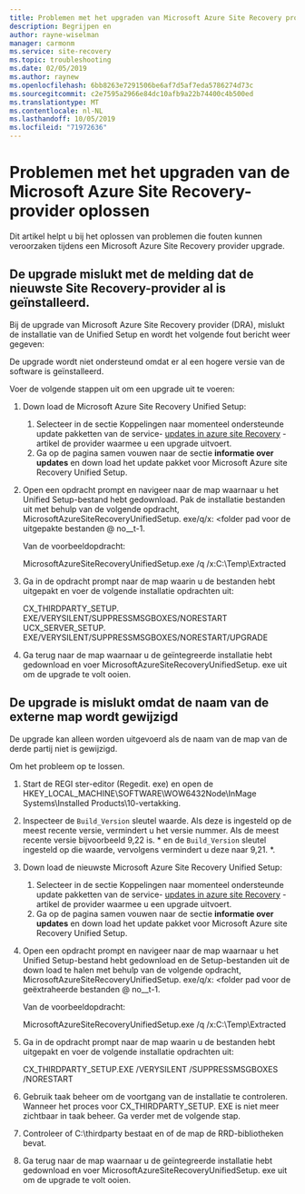 ```yaml
---
title: Problemen met het upgraden van Microsoft Azure Site Recovery provider oplossen | Microsoft Docs
description: Begrijpen en
author: rayne-wiselman
manager: carmonm
ms.service: site-recovery
ms.topic: troubleshooting
ms.date: 02/05/2019
ms.author: raynew
ms.openlocfilehash: 6bb8263e7291506be6af7d5af7eda5786274d73c
ms.sourcegitcommit: c2e7595a2966e84dc10afb9a22b74400c4b500ed
ms.translationtype: MT
ms.contentlocale: nl-NL
ms.lasthandoff: 10/05/2019
ms.locfileid: "71972636"
---
```

# <a name="troubleshoot-microsoft-azure-site-recovery-provider-upgrade-failures"></a>Problemen met het upgraden van de Microsoft Azure Site Recovery-provider oplossen

Dit artikel helpt u bij het oplossen van problemen die fouten kunnen veroorzaken tijdens een Microsoft Azure Site Recovery provider upgrade.

## <a name="the-upgrade-fails-reporting-that-the-latest-site-recovery-provider-is-already-installed"></a>De upgrade mislukt met de melding dat de nieuwste Site Recovery-provider al is geïnstalleerd.

Bij de upgrade van Microsoft Azure Site Recovery provider (DRA), mislukt de installatie van de Unified Setup en wordt het volgende fout bericht weer gegeven:

De upgrade wordt niet ondersteund omdat er al een hogere versie van de software is geïnstalleerd.

Voer de volgende stappen uit om een upgrade uit te voeren:

1. Down load de Microsoft Azure Site Recovery Unified Setup:
   1. Selecteer in de sectie Koppelingen naar momenteel ondersteunde update pakketten van de service- [updates in azure site Recovery](service-updates-how-to.md##links-to-currently-supported-update-rollups) -artikel de provider waarmee u een upgrade uitvoert.
   2. Ga op de pagina samen vouwen naar de sectie **informatie over updates** en down load het update pakket voor Microsoft Azure site Recovery Unified Setup.

2. Open een opdracht prompt en navigeer naar de map waarnaar u het Unified Setup-bestand hebt gedownload. Pak de installatie bestanden uit met behulp van de volgende opdracht, MicrosoftAzureSiteRecoveryUnifiedSetup. exe/q/x: &lt;folder pad voor de uitgepakte bestanden @ no__t-1.
    
    Van de voorbeeldopdracht:

    MicrosoftAzureSiteRecoveryUnifiedSetup.exe /q /x:C:\Temp\Extracted

3. Ga in de opdracht prompt naar de map waarin u de bestanden hebt uitgepakt en voer de volgende installatie opdrachten uit:
   
    CX_THIRDPARTY_SETUP. EXE/VERYSILENT/SUPPRESSMSGBOXES/NORESTART UCX_SERVER_SETUP. EXE/VERYSILENT/SUPPRESSMSGBOXES/NORESTART/UPGRADE

1. Ga terug naar de map waarnaar u de geïntegreerde installatie hebt gedownload en voer MicrosoftAzureSiteRecoveryUnifiedSetup. exe uit om de upgrade te volt ooien. 

## <a name="upgrade-failure-due-to-the-3rd-party-folder-being-renamed"></a>De upgrade is mislukt omdat de naam van de externe map wordt gewijzigd

De upgrade kan alleen worden uitgevoerd als de naam van de map van de derde partij niet is gewijzigd.

Om het probleem op te lossen.

1. Start de REGI ster-editor (Regedit. exe) en open de HKEY_LOCAL_MACHINE\SOFTWARE\WOW6432Node\InMage Systems\Installed Products\10-vertakking.
1. Inspecteer de `Build_Version` sleutel waarde. Als deze is ingesteld op de meest recente versie, vermindert u het versie nummer. Als de meest recente versie bijvoorbeeld 9,22 is. \* en de `Build_Version` sleutel ingesteld op die waarde, vervolgens vermindert u deze naar 9,21. \*.
1. Down load de nieuwste Microsoft Azure Site Recovery Unified Setup:
   1. Selecteer in de sectie Koppelingen naar momenteel ondersteunde update pakketten van de service- [updates in azure site Recovery](service-updates-how-to.md##links-to-currently-supported-update-rollups) -artikel de provider waarmee u een upgrade uitvoert.
   2. Ga op de pagina samen vouwen naar de sectie **informatie over updates** en down load het update pakket voor Microsoft Azure site Recovery Unified Setup.
1. Open een opdracht prompt en navigeer naar de map waarnaar u het Unified Setup-bestand hebt gedownload en de Setup-bestanden uit de down load te halen met behulp van de volgende opdracht, MicrosoftAzureSiteRecoveryUnifiedSetup. exe/q/x: &lt;folder pad voor de geëxtraheerde bestanden @ no__t-1.

    Van de voorbeeldopdracht:

    MicrosoftAzureSiteRecoveryUnifiedSetup.exe /q /x:C:\Temp\Extracted

1. Ga in de opdracht prompt naar de map waarin u de bestanden hebt uitgepakt en voer de volgende installatie opdrachten uit:
   
    CX_THIRDPARTY_SETUP.EXE /VERYSILENT /SUPPRESSMSGBOXES /NORESTART

1. Gebruik taak beheer om de voortgang van de installatie te controleren. Wanneer het proces voor CX_THIRDPARTY_SETUP. EXE is niet meer zichtbaar in taak beheer. Ga verder met de volgende stap.
1. Controleer of C:\thirdparty bestaat en of de map de RRD-bibliotheken bevat.
1. Ga terug naar de map waarnaar u de geïntegreerde installatie hebt gedownload en voer MicrosoftAzureSiteRecoveryUnifiedSetup. exe uit om de upgrade te volt ooien. 